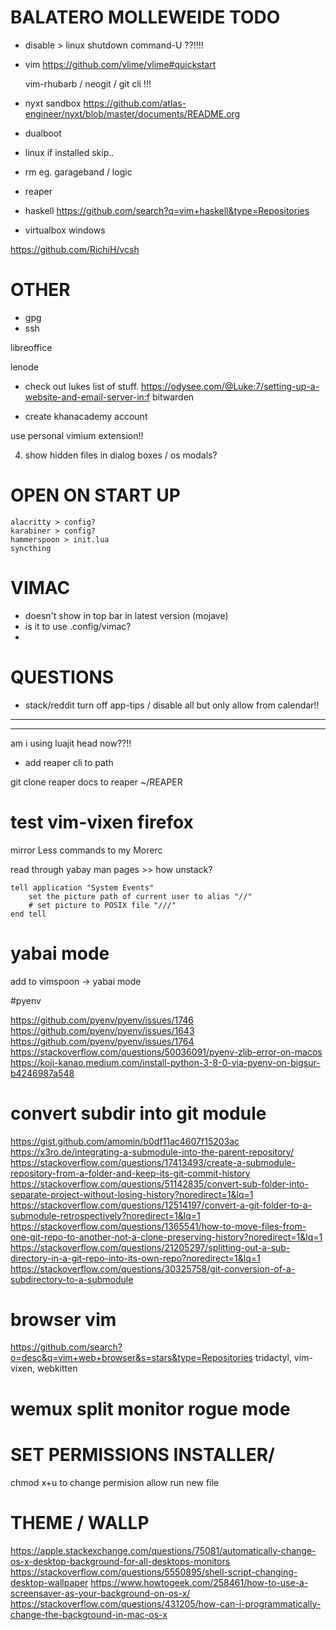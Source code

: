 # BALATERO MOLLEWEIDE TODO

- disable > linux shutdown command-U ??!!!!

- vim https://github.com/vlime/vlime#quickstart

    vim-rhubarb / neogit / git cli !!!
- nyxt
    sandbox https://github.com/atlas-engineer/nyxt/blob/master/documents/README.org
- dualboot
- linux if installed skip..

- rm eg. garageband / logic
- reaper
- haskell https://github.com/search?q=vim+haskell&type=Repositories

- virtualbox windows

https://github.com/RichiH/vcsh

# OTHER

- gpg
- ssh

libreoffice

lenode

- check out lukes list of stuff.
https://odysee.com/@Luke:7/setting-up-a-website-and-email-server-in:f
bitwarden

- create khanacademy account



use personal vimium extension!!

4. show hidden files in dialog boxes / os modals?

# OPEN ON START UP
    alacritty > config?
    karabiner > config?
    hammerspoon > init.lua
    syncthing 


# VIMAC

- doesn't show in top bar in latest version (mojave)
- is it to use .config/vimac?
- 

# QUESTIONS

- stack/reddit
    turn off app-tips / disable all but
    only allow from calendar!!

-----------
-----------

am i using luajit head now??!!

- add reaper cli to path

git clone reaper docs to reaper ~/REAPER

# test vim-vixen firefox

mirror Less commands to my Morerc

read through yabay man pages >> how unstack?

```osx
tell application "System Events"
    set the picture path of current user to alias "//"
    # set picture to POSIX file "///"
end tell
```
# yabai mode

add to vimspoon
-> yabai mode

#pyenv

https://github.com/pyenv/pyenv/issues/1746
https://github.com/pyenv/pyenv/issues/1643
https://github.com/pyenv/pyenv/issues/1764
https://stackoverflow.com/questions/50036091/pyenv-zlib-error-on-macos
https://koji-kanao.medium.com/install-python-3-8-0-via-pyenv-on-bigsur-b4246987a548

# convert subdir into git module
https://gist.github.com/amomin/b0df11ac4607f15203ac
https://x3ro.de/integrating-a-submodule-into-the-parent-repository/
https://stackoverflow.com/questions/17413493/create-a-submodule-repository-from-a-folder-and-keep-its-git-commit-history
https://stackoverflow.com/questions/51142835/convert-sub-folder-into-separate-project-without-losing-history?noredirect=1&lq=1
https://stackoverflow.com/questions/12514197/convert-a-git-folder-to-a-submodule-retrospectively?noredirect=1&lq=1
https://stackoverflow.com/questions/1365541/how-to-move-files-from-one-git-repo-to-another-not-a-clone-preserving-history?noredirect=1&lq=1
https://stackoverflow.com/questions/21205297/splitting-out-a-sub-directory-in-a-git-repo-into-its-own-repo?noredirect=1&lq=1
https://stackoverflow.com/questions/30325758/git-conversion-of-a-subdirectory-to-a-submodule

# browser vim

https://github.com/search?o=desc&q=vim+web+browser&s=stars&type=Repositories
tridactyl, vim-vixen, webkitten

# wemux split monitor rogue mode

# SET PERMISSIONS INSTALLER/

chmod x+u to change permision allow run new file

# THEME / WALLP

https://apple.stackexchange.com/questions/75081/automatically-change-os-x-desktop-background-for-all-desktops-monitors
https://stackoverflow.com/questions/5550895/shell-script-changing-desktop-wallpaper
https://www.howtogeek.com/258461/how-to-use-a-screensaver-as-your-background-on-os-x/
https://stackoverflow.com/questions/431205/how-can-i-programmatically-change-the-background-in-mac-os-x
